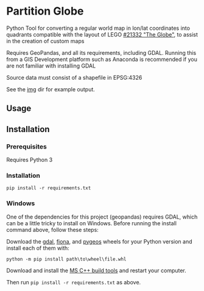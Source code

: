 # Partition Globe

Python Tool for converting a regular world map in lon/lat coordinates into quadrants compatible with the layout of
LEGO [#21332 "The Globe"](https://www.lego.com/en-ca/product/the-globe-21332), to assist in the creation of custom maps

Requires GeoPandas, and all its requirements, including GDAL.
Running this from a GIS Development platform such as Anaconda is recommended if you are not familiar
with installing GDAL

Source data must consist of a shapefile in EPSG:4326

See the [img](./img) dir for example output.

## Usage



## Installation

### Prerequisites

Requires Python 3

### Installation

```
pip install -r requirements.txt
```

### Windows

One of the dependencies for this project (geopandas) requires GDAL, which can be a little tricky to install on Windows. 
Before running the install command above, follow these steps:

Download the [gdal](https://www.lfd.uci.edu/~gohlke/pythonlibs/#_gdal), 
[fiona](https://www.lfd.uci.edu/~gohlke/pythonlibs/#_fiona), and 
[pygeos](https://www.lfd.uci.edu/~gohlke/pythonlibs/#_pygeos) wheels for your Python version and install each of them 
with:

```
python -m pip install path\to\wheel\file.whl
```

Download and install the [MS C++ build tools](https://visualstudio.microsoft.com/visual-cpp-build-tools/) and restart 
your computer.

Then run `pip install -r requirements.txt` as above.